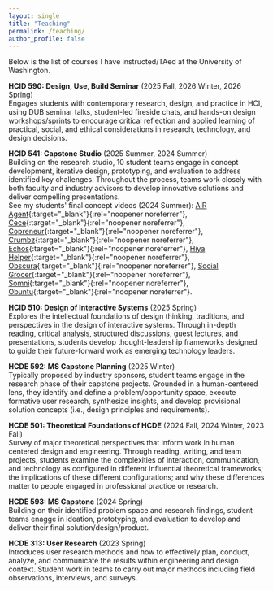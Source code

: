 ```yaml
---
layout: single
title: "Teaching"
permalink: /teaching/
author_profile: false
---
```


Below is the list of courses I have instructed/TAed at the University of Washington.

**HCID 590: Design, Use, Build Seminar** (2025 Fall, 2026 Winter, 2026 Spring)
<br>
Engages students with contemporary research, design, and practice in HCI, using DUB seminar talks, student-led fireside chats, and hands-on design workshops/sprints to encourage critical reflection and applied learning of practical, social, and ethical considerations in research, technology, and design decisions.

**HCID 541: Capstone Studio** (2025 Summer, 2024 Summer)
<br>
Building on the research studio, 10 student teams engage in concept development, iterative design, prototyping, and evaluation to address identified key challenges. Throughout the process, teams work closely with both faculty and industry advisors to develop innovative solutions and deliver compelling presentations.
<br>
See my students' final concept videos (2024 Summer): 
[AiR Agent](https://youtu.be/61A4Qki2SX8){:target="_blank"}{:rel="noopener noreferrer"},
[Cece](https://youtu.be/0P59eJHRpiQ){:target="_blank"}{:rel="noopener noreferrer"},
[Copreneur](https://youtu.be/8qOezkDbABI){:target="_blank"}{:rel="noopener noreferrer"},
[Crumbz](https://youtu.be/eU-tlQb46Ck){:target="_blank"}{:rel="noopener noreferrer"},
[Echos](https://youtu.be/8FrWDJuDvkw){:target="_blank"}{:rel="noopener noreferrer"},
[Hiya Helper](https://youtu.be/8jfREugV-Mg){:target="_blank"}{:rel="noopener noreferrer"},
[Obscura](https://youtu.be/hR6HQHPSbcw){:target="_blank"}{:rel="noopener noreferrer"},
[Social Grocer](https://youtu.be/W-pMxHQiPqg){:target="_blank"}{:rel="noopener noreferrer"},
[Somni](https://youtu.be/aYgDNDIiLTs){:target="_blank"}{:rel="noopener noreferrer"},
[Obuntu](https://youtu.be/Bw701QRAmk4){:target="_blank"}{:rel="noopener noreferrer"}.

**HCID 510: Design of Interactive Systems** (2025 Spring)
<br>
Explores the intellectual foundations of design thinking, traditions, and perspectives in the design of interactive systems. Through in-depth reading, critical analysis, structured discussions, guest lectures, and presentations, students develop thought-leadership frameworks designed to guide their future-forward work as emerging technology leaders.

**HCDE 592: MS Capstone Planning** (2025 Winter)
<br>
Typically proposed by industry sponsors, student teams engage in the research phase of their capstone projects. Grounded in a human-centered lens, they identify and define a problem/opportunity space, execute formative user research, synthesize insights, and develop provisional solution concepts (i.e., design principles and requirements).

**HCDE 501: Theoretical Foundations of HCDE** (2024 Fall, 2024 Winter, 2023 Fall)
<br>
Survey of major theoretical perspectives that inform work in human centered design and engineering. Through reading, writing, and team projects, students examine the complexities of interaction, communication, and technology as configured in different influential theoretical frameworks; the implications of these different configurations; and why these differences matter to people engaged in professional practice or research.

**HCDE 593: MS Capstone** (2024 Spring)
<br>
Building on their identified problem space and research findings, student teams enagge in ideation, prototyping, and evaluation to develop and deliver their final solution/design/product.

**HCDE 313: User Research** (2023 Spring)
<br>
Introduces user research methods and how to effectively plan, conduct, analyze, and communicate the results within engineering and design context. Student work in teams to carry out major methods including field observations, interviews, and surveys.
